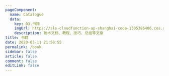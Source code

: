 ```yaml
---
pageComponent: 
  name: Catalogue
  data: 
    key: 03.书籍
    imgUrl: https://sls-cloudfunction-ap-shanghai-code-1305386406.cos.ap-shanghai.myqcloud.com/img/other.png
    description: 技术文档、教程、技巧、总结等文章
title: 书籍
date: 2020-03-11 21:50:55
permalink: /book
sidebar: false
article: false
comment: false
editLink: false
---
```

